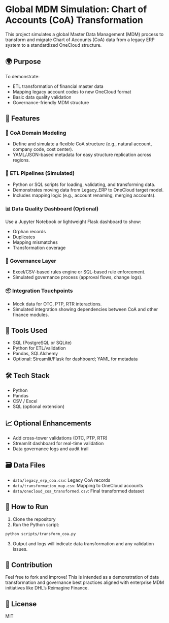# Global MDM Simulation: Chart of Accounts (CoA) Transformation

This project simulates a global Master Data Management (MDM) process to transform and migrate Chart of Accounts (CoA) data from a legacy ERP system to a standardized OneCloud structure.

## 🌍 Purpose

To demonstrate:

- ETL transformation of financial master data
- Mapping legacy account codes to new OneCloud format
- Basic data quality validation
- Governance-friendly MDM structure

## 📌 Features

### 🔢 CoA Domain Modeling
- Define and simulate a flexible CoA structure (e.g., natural account, company code, cost center).
- YAML/JSON-based metadata for easy structure replication across regions.

### 💾 ETL Pipelines (Simulated)
- Python or SQL scripts for loading, validating, and transforming data.
- Demonstrates moving data from Legacy_ERP to OneCloud target model.
- Includes mapping logic (e.g., account renaming, merging accounts).

### 📊 Data Quality Dashboard (Optional)
Use a Jupyter Notebook or lightweight Flask dashboard to show:
- Orphan records
- Duplicates
- Mapping mismatches
- Transformation coverage

### 📑 Governance Layer
- Excel/CSV-based rules engine or SQL-based rule enforcement.
- Simulated governance process (approval flows, change logs).

### 📦 Integration Touchpoints
- Mock data for OTC, PTP, RTR interactions.
- Simulated integration showing dependencies between CoA and other finance modules.

## 🧰 Tools Used
- SQL (PostgreSQL or SQLite)
- Python for ETL/validation
- Pandas, SQLAlchemy
- Optional: Streamlit/Flask for dashboard; YAML for metadata

## 🛠️ Tech Stack
- Python
- Pandas
- CSV / Excel
- SQL (optional extension)

## 📈 Optional Enhancements
- Add cross-tower validations (OTC, PTP, RTR)
- Streamlit dashboard for real-time validation
- Data governance logs and audit trail

## 🗃️ Data Files

- `data/legacy_erp_coa.csv`: Legacy CoA records
- `data/transformation_map.csv`: Mapping to OneCloud accounts
- `data/onecloud_coa_transformed.csv`: Final transformed dataset

## 🚀 How to Run

1. Clone the repository
2. Run the Python script:

```bash
python scripts/transform_coa.py
```

3. Output and logs will indicate data transformation and any validation issues.

## 🤝 Contribution
Feel free to fork and improve! This is intended as a demonstration of data transformation and governance best practices aligned with enterprise MDM initiatives like DHL’s Reimagine Finance.

## 📄 License
MIT
